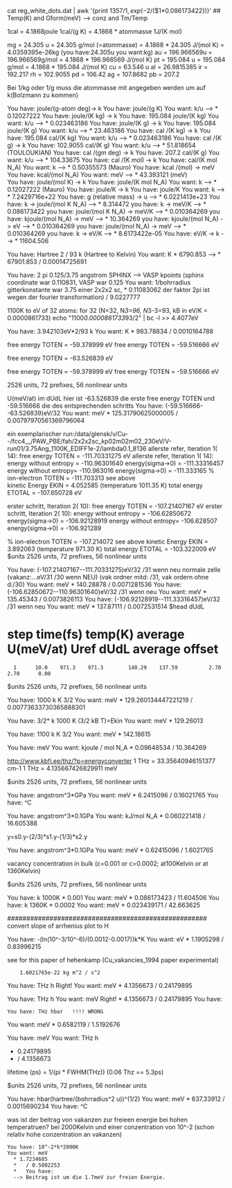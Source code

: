 cat reg_white_dots.dat | awk '{print 1357/$1,exp(-$2/($1*0.086173422))}'  ## Temp(K) and Gform(meV) --> conz and Tm/Temp

1cal = 4.1868joule
1cal/(g K) = 4.1868 * atommasse   1J/(K mol)

mg = 24.305    u = 24.305    g/mol (=atommasse) = 4.1868 * 24.305     J/(mol K) = 4.0359395e-26kg  (you have:24.305u you want:kg)
au = 196.966569u = 196.966569g/mol              = 4.1868 * 196.966569 J/(mol K)
pt = 195.084   u = 195.084   g/mol              = 4.1868 * 195.084    J/(mol K)
cu = 63.546    u
al = 26.9815385
ir = 192.217
rh = 102.9055
pd = 106.42
ag = 107.8682
pb = 207.2

Bei 1/kg oder 1/g muss die atommasse mit angegeben werden um auf k(Bolzmann zu kommen)

You have: joule/(g-atom deg)-> k    You have: joule/(g K)          You want: k/u     --> * 0.12027222
You have: joule/(K kg)      -> k    You have: 195.084 joule/(K kg) You want: k/u     --> * 0.023463186
You have: joule/(K  g)      -> k    You have: 195.084 joule/(K  g) You want: k/u     --> * 23.463186
You have: cal  /(K kg)      -> k    You have: 195.084 cal/(K kg)   You want: k/u     --> * 0.023463186
You have: cal  /(K g)       -> k    You have: 102.9055 cal/(K  g)  You want: k/u     --> * 51.818654  (TOULOUKIAN)
You have: cal  /(gm deg)    -> k    You have: 207.2 cal/(K  g)     You want: k/u     --> * 104.33675
You have: cal  /(K mol)     -> k    You have: cal/(K mol N_A)      You want: k       --> * 0.50355573 (Mauro)
You have: kcal /(mol)       -> meV  You have: kcal/(mol N_A)       You want: meV     --> * 43.393121  (meV)       
You have: joule/(mol K)     -> k    You have: joule/(K mol N_A)    You want: k       --> * 0.12027222 (Mauro)
You have: joule/K           -> k    You have: joule/K              You want: k       --> * 7.2429716e+22
You have: g (relative mass) -> u                    --> * 6.0221413e+23
You have: k                 -> joule/(mol K N_A)    --> * 8.314472
you have: k                 -> meV/K		        --> * 0.086173422
you have: joule/(mol K N_A) -> meV/K			    -->	* 0.010364269
you have: kjoule/(mol N_A)  -> meV			        -->	* 10.364269
you have: kjoule/(mol N_A)  -> eV			        -->	* 0.010364269 
you have: joule/(mol N_A)   -> meV			        -->	* 0.010364269
you have: k                 -> eV/K				    --> * 8.6173422e-05
You have: eV/K	            -> k                    --> * 11604.506
	
You have: Hartree 2 / 93 k	(Hartree to Kelvin)
You want: K
        * 6790.853						--> * 67901.853
        / 0.00014725691



You have: 2 pi 0.125/3.75 angstrom	SPHINX --> VASP kpoints (sphinx coordinate war 0.110831, VASP war 0.125
You want: 1/bohrradius						gitterkonstante war 3.75 einer 2x2x2 sc,
        * 0.11083062						der faktor 2pi ist wegen der fourier transformation)
        / 9.0227777


1100K to eV of 32 atoms: for 32 (N=32, N*3=96, N*3-3=93, kB in eV/K = 0.0000861733)
echo "1100*0.0000861733*93/2" | bc -l >> 4.4077eV

You have: 3.942103eV*2/93 k
You want: K
        * 983.78834
        / 0.0010164788


  free  energy   TOTEN  =       -59.378999 eV
  free  energy   TOTEN  =       -59.516666 eV
                                                                                                                                                                                                                       
  free  energy   TOTEN  =       -63.526839 eV
                                                                                                                                                                                                                       
  free  energy   TOTEN  =       -59.378999 eV
  free  energy   TOTEN  =       -59.516666 eV
                                                                                                                                                                                                                       
2526 units, 72 prefixes, 56 nonlinear units


U(meV/at) im dUdL hier ist -63.526839 die erste free energy TOTEN und -59.516666 die des entsprechenden schritts
You have: (-59.516666--63.526839)eV/32
You want: meV
        * 125.31790625000005
        / 0.00797970561369796064



ein exemplarischer run:/data/glensk/v/Cu--/fcc4__/PAW_PBE/fah/2x2x2sc_kp02m02m02_230eV/V-run01/3.75Ang_1100K_EDIFF1e-2/lambda0.1_8136
allerste refer, Iteration    1(  14):   free energy    TOTEN  =      -111.70331275 eV
allerste refer, Iteration    1(  14):   energy without entropy =     -110.96301640  energy(sigma->0) =     -111.33316457
                                        energy  without entropy=     -110.963016  energy(sigma->0) =     -111.333165
% ion-electron   TOTEN  =      -111.703313  see above   
kinetic Energy EKIN   =         4.052585  (temperature 1011.35 K)
total energy   ETOTAL =      -107.650728 eV  

erster schritt, Iteration    2(  10): free energy    TOTEN  =      -107.21407167 eV
erster schritt, Iteration    2(  10): energy without entropy =     -106.62850672  energy(sigma->0) =     -106.92128919
                                      energy  without entropy=     -106.628507  energy(sigma->0) =     -106.921289

% ion-electron   TOTEN  =      -107.214072  see above
  kinetic Energy EKIN   =         3.892063  (temperature  971.30 K)
  total energy   ETOTAL =      -103.322009 eV
$units
2526 units, 72 prefixes, 56 nonlinear units

You have: (-107.21407167--111.70331275)eV/32  /31 wenn neu normale zelle (vakanz:...eV/31   /30 wenn NEU) (vak ordner mitd: /31, vak ordern ohne d:/30)
You want: meV
        * 140.28878
        / 0.0071281536
You have: (-106.62850672--110.96301640)eV/32 /31 wenn neu
You want: meV
        * 135.45343
        / 0.0073826113
You have: (-106.92128919--111.33316457)eV/32 /31 wenn neu
You want: meV
        * 137.87111
        / 0.0072531514
$head dUdL 
#  step   time(fs)  temp(K) average       U(meV/at)    Uref          dUdL   average    offset
      1      10.0    971.3    971.3        140.29    137.59          2.70      2.70      0.00


$units
2526 units, 72 prefixes, 56 nonlinear units

You have: 1000 k K 3/2
You want: meV
        * 129.260134447221219
        / 0.00773633730365888301

You have: 3/2* k 1000 K   (3/2 kB T)=Ekin
You want: meV
        * 129.26013


You have: 1100 k K 3/2
You want: meV
        * 142.18615


You have: meV
You want: kjoule / mol N_A
        * 0.09648534
        / 10.364269


http://www.kbfi.ee/thz/?p=energyconverter
1 THz = 33.35640946151377 cm-1
1 THz = 4.135667426829911 meV

$units
2526 units, 72 prefixes, 56 nonlinear units

You have: angstrom^3*GPa
You want: meV
        * 6.2415096
        / 0.16021765
You have: ^C

You have: angstrom^3*0.1GPa
You want: kJ/mol N_A
        * 0.060221418
        / 16.605388

y=s0.y-(2/3)*s1.y-(1/3)*s2.y


You have: angstrom^3*0.1GPa
You want: meV
        * 0.62415096
        / 1.6021765





vacancy concentration in bulk (c=0.001 or c=0.0002; at100Kelvin or at 1360Kelvin)

$units
2526 units, 72 prefixes, 56 nonlinear units

You have: k 1000K * 0.001
You want: meV
        * 0.086173423
        / 11.604506
You have: k 1360K * 0.0002
You want: meV
        * 0.023439171
        / 42.663625




####################################################
convert slope of arrhenius plot to H

You have: -(ln(10^-3/10^-6)/(0.0012-0.0017))k*K
You want: eV
        * 1.1905298
        / 0.83996215

see for this paper of hehenkamp (Cu_vakancies_1994 paper experimental)

        1.6021765e-22 kg m^2 / s^2
You have: THz h            Right!
You want: meV
        * 4.1356673
        / 0.24179895

You have: THz h
You want: meV              Right! 
	* 4.1356673
	/ 0.24179895
You have:

    You have: THz hbar   !!!! WRONG
You want: meV
	* 0.6582119
	/ 1.5192676

You have: meV
You want: THz h
  * 0.24179895
  *   / 4.1356673
 
lifetime (ps) = 1/(pi * FWHM(THz))    (0.06 Thz == 5.3ps)

$units
2526 units, 72 prefixes, 56 nonlinear units

You have: hbar(hartree/(bohrradius^2 u))^(1/2)
You want: meV
        * 637.33912
        / 0.0015690234
You have: ^C

was ist der beitrag von vakanzen zur freieen energie bei hohen temperatruen?
bei 2000Kelvin und einer conzentration von 10^-2 (schon relativ hohe conzentration an vakanzen)

    You have: 10^-2*k*2000K
    You want: meV
      * 1.7234685
      *   / 0.5802253
      *   You have:
      --> Beitrag ist um die 1.7meV zur freien Energie.

